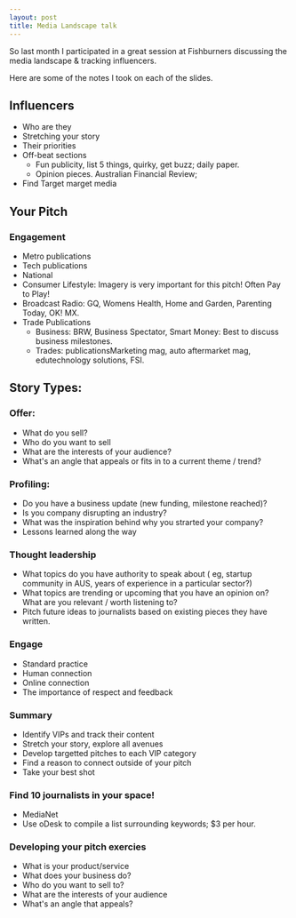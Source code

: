 ```yaml
---
layout: post
title: Media Landscape talk
---
```


So last month I participated in a great session at Fishburners discussing the media landscape & tracking influencers.

Here are some of the notes I took on each of the slides. 

## Influencers
  * Who are they
  * Stretching your story
  * Their priorities
  * Off-beat sections
    * Fun publicity, list 5 things, quirky, get buzz; daily paper. 
    * Opinion pieces.  Australian Financial Review; 
  * Find Target marget media

  
## Your Pitch

### Engagement
  * Metro publications
  * Tech publications
  * National
  * Consumer Lifestyle: Imagery is very important for this pitch! Often Pay to Play!
  * Broadcast Radio: GQ, Womens Health, Home and Garden, Parenting Today, OK! MX.  
  * Trade Publications
      * Business: BRW, Business Spectator, Smart Money: Best to discuss business milestones. 
      * Trades:  publicationsMarketing mag, auto aftermarket mag, edutechnology solutions, FSI.  


## Story Types:
### Offer:    
  * What do you sell?  
  * Who do you want to sell 
  * What are the interests of your audience?
  * What's an angle that appeals or fits in to a current theme / trend?

### Profiling:  
  * Do you have a business update (new funding, milestone reached)?  
  * Is you company disrupting an industry? 
  * What was the inspiration behind why you strarted your company?  
  * Lessons learned along the way

### Thought leadership
  * What topics do you have authority to speak about ( eg, startup community in AUS, years of experience in a particular sector?)
  * What topics are trending or upcoming that you have an opinion on?  What are you relevant / worth listening to?
  * Pitch future ideas to journalists based on existing pieces they have written.

### Engage
  * Standard practice
  * Human connection
  * Online connection
  * The importance of respect and feedback

### Summary
  * Identify VIPs and track their content
  * Stretch your story, explore all avenues
  * Develop targetted pitches to each VIP category
  * Find a reason to connect outside of your pitch
  * Take your best shot

### Find 10 journalists in your space!
  * MediaNet 
  * Use oDesk to compile a list surrounding keywords; $3 per hour.

### Developing your pitch exercies
  * What is your product/service
  * What does your business do?
  * Who do you want to sell to?
  * What are the interests of your audience
  * What's an angle that appeals?